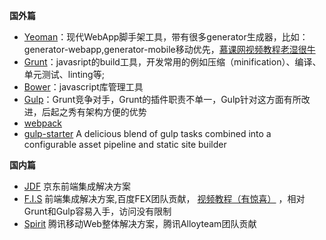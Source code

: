 **国外篇**

* [Yeoman](http://yeoman.io/)：现代WebApp脚手架工具，带有很多generator生成器，比如：generator-webapp,generator-mobile移动优先，[慕课网视频教程](http://www.imooc.com/learn/30)[老湿很牛](https://github.com/materliu)
* [Grunt](http://www.gruntjs.net/)：javasript的build工具，开发常用的例如压缩（minification）、编译、单元测试、linting等;
* [Bower](http://www.baidu.com/s?wd=Bower&rsv_spt=1&issp=1&f=8&rsv_bp=0&rsv_idx=2&ie=utf-8&tn=baiduhome_pg&rsv_enter=1&inputT=2483)：javascript库管理工具
* [Gulp](http://gulpjs.com/)：Grunt竞争对手，Grunt的插件职责不单一，Gulp针对这方面有所改进，后起之秀有架构方便的优势
* [webpack](https://github.com/webpack/webpack)
* [gulp-starter](https://github.com/vigetlabs/gulp-starter)
  A delicious blend of gulp tasks combined into a configurable asset pipeline and static site builder

**国内篇**

* [JDF](https://github.com/putaoshu/jdf)
  京东前端集成解决方案
* [F.I.S](http://fis.baidu.com/)
  前端集成解决方案,百度FEX团队贡献，
  [视频教程（有惊喜）](http://www.imooc.com/learn/220)
  ，相对Grunt和Gulp容易入手，访问没有限制
* [Spirit](http://alloyteam.github.io/Spirit/)
  腾讯移动Web整体解决方案，腾讯Alloyteam团队贡献



